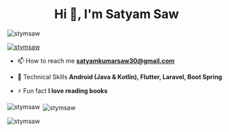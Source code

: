 <h1 align="center">Hi 👋, I'm Satyam Saw</h1>

<p align="left"> <img src="https://komarev.com/ghpvc/?username=stymsaw&label=Profile%20views&color=0e75b6&style=flat" alt="stymsaw" /> </p>

<p align="left"> <a href="https://twitter.com/stymsaw" target="blank"><img src="https://img.shields.io/twitter/follow/stymsaw?logo=twitter&style=for-the-badge" alt="stymsaw" /></a> </p>

- 📫 How to reach me **satyamkumarsaw30@gmail.com**
  
- 🌱 Technical Skills **Android (Java & Kotlin), Flutter, Laravel, Boot Spring**

- ⚡ Fun fact **I love reading books**

<p><img align="left" src="https://github-readme-stats.vercel.app/api/top-langs?username=stymsaw&show_icons=true&locale=en&layout=compact" alt="stymsaw" /></p>

<p>&nbsp;<img align="center" src="https://github-readme-stats.vercel.app/api?username=stymsaw&show_icons=true&locale=en" alt="stymsaw" /></p>

<p><img align="center" src="https://github-readme-streak-stats.herokuapp.com/?user=stymsaw&" alt="stymsaw" /></p>
